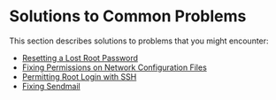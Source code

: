 # Solutions to Common Problems

This section describes solutions to problems that you might encounter:

- [Resetting a Lost Root Password](resetting-a-lost-root-password.md)
- [Fixing Permissions on Network Configuration Files](network-config-files-permissions.md)
- [Permitting Root Login with SSH](permitting-root-login-with-ssh.md)
- [Fixing Sendmail](fixing-sendmail.md)
